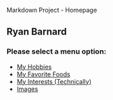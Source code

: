 Markdown Project - Homepage

Ryan Barnard
------------
<script>
var date = new Date() document.write(date)
</script>
### Please select a menu option:

*   [My Hobbies](hobbies.md)
*   [My Favorite Foods](foods.md)
*   [My Interests (Technically)](interests.md)
*   [Images](images.md)
